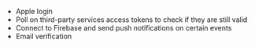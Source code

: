 - Apple login
- Poll on third-party services access tokens to check if they are still valid
- Connect to Firebase and send push notifications on certain events
- Email verification